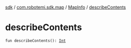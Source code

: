 [sdk](../../index.md) / [com.robotemi.sdk.map](../index.md) / [MapInfo](index.md) / [describeContents](./describe-contents.md)

# describeContents

`fun describeContents(): `[`Int`](https://kotlinlang.org/api/latest/jvm/stdlib/kotlin/-int/index.html)